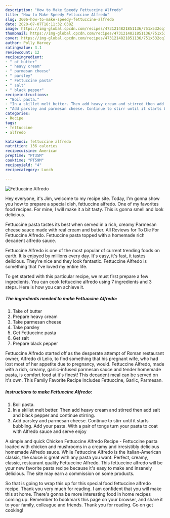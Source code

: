 ```yaml
---
description: "How to Make Speedy Fettuccine Alfredo"
title: "How to Make Speedy Fettuccine Alfredo"
slug: 3606-how-to-make-speedy-fettuccine-alfredo
date: 2020-07-07T18:11:32.038Z
image: https://img-global.cpcdn.com/recipes/4731214821851136/751x532cq70/fettuccine-alfredo-recipe-main-photo.jpg
thumbnail: https://img-global.cpcdn.com/recipes/4731214821851136/751x532cq70/fettuccine-alfredo-recipe-main-photo.jpg
cover: https://img-global.cpcdn.com/recipes/4731214821851136/751x532cq70/fettuccine-alfredo-recipe-main-photo.jpg
author: Polly Harvey
ratingvalue: 3.1
reviewcount: 12
recipeingredient:
- " of butter"
- " heavy cream"
- " parmesan cheese"
- " parsley"
- " Fettuccine pasta"
- " salt"
- " black pepper"
recipeinstructions:
- "Boil pasta."
- "In a skillet melt better. Then add heavy cream and stirred then add salt and black pepper and continue stirring."
- "Add parsley and parmesan cheese. Continue to stirr until it starts bubbling. Add your pasta. With a pair of tongs turn your pasta to coat with Alfredo sauce and serve enjoy"
categories:
- Recipe
tags:
- fettuccine
- alfredo

katakunci: fettuccine alfredo 
nutrition: 136 calories
recipecuisine: American
preptime: "PT35M"
cooktime: "PT59M"
recipeyield: "4"
recipecategory: Lunch

---
```



![Fettuccine Alfredo](https://img-global.cpcdn.com/recipes/4731214821851136/751x532cq70/fettuccine-alfredo-recipe-main-photo.jpg)

Hey everyone, it's Jim, welcome to my recipe site. Today, I'm gonna show you how to prepare a special dish, fettuccine alfredo. One of my favorites food recipes. For mine, I will make it a bit tasty. This is gonna smell and look delicious.

Fettuccine pasta tastes its best when served in a rich, creamy Parmesan cheese sauce made with real cream and butter. All Reviews for To Die For Fettuccine Alfredo. Fettuccine pasta topped with a homemade rich decadent alfredo sauce.

Fettuccine Alfredo is one of the most popular of current trending foods on earth. It is enjoyed by millions every day. It's easy, it's fast, it tastes delicious. They're nice and they look fantastic. Fettuccine Alfredo is something that I've loved my entire life.


To get started with this particular recipe, we must first prepare a few ingredients. You can cook fettuccine alfredo using 7 ingredients and 3 steps. Here is how you can achieve it.

<!--inarticleads1-->

##### The ingredients needed to make Fettuccine Alfredo:

1. Take  of butter
1. Prepare  heavy cream
1. Take  parmesan cheese
1. Take  parsley
1. Get  Fettuccine pasta
1. Get  salt
1. Prepare  black pepper


Fettuccine Alfredo started off as the desperate attempt of Roman restaurant owner, Alfredo di Lelio, to find something that his pregnant wife, who had lost most of her appetite due to pregnancy, would. Fettuccine Alfredo, made with a rich, creamy, garlic-infused parmesan sauce and tender homemade pasta, is comfort food at it&#39;s finest! This decadent meal can be served on it&#39;s own. This Family Favorite Recipe Includes Fettuccine, Garlic, Parmesan. 

<!--inarticleads2-->

##### Instructions to make Fettuccine Alfredo:

1. Boil pasta.
1. In a skillet melt better. Then add heavy cream and stirred then add salt and black pepper and continue stirring.
1. Add parsley and parmesan cheese. Continue to stirr until it starts bubbling. Add your pasta. With a pair of tongs turn your pasta to coat with Alfredo sauce and serve enjoy


A simple and quick Chicken Fettuccine Alfredo Recipe - Fettuccine pasta loaded with chicken and mushrooms in a creamy and irresistibly delicious homemade Alfredo sauce. While Fettuccine Alfredo is the Italian-American classic, the sauce is great with any pasta you want. Perfect, creamy, classic, restaurant quality Fettuccine Alfredo. This fettuccine alfredo will be your new favorite pasta recipe because it&#39;s easy to make and insanely delicious. The site may earn a commission on some products. 

So that is going to wrap this up for this special food fettuccine alfredo recipe. Thank you very much for reading. I am confident that you will make this at home. There's gonna be more interesting food in home recipes coming up. Remember to bookmark this page on your browser, and share it to your family, colleague and friends. Thank you for reading. Go on get cooking!
